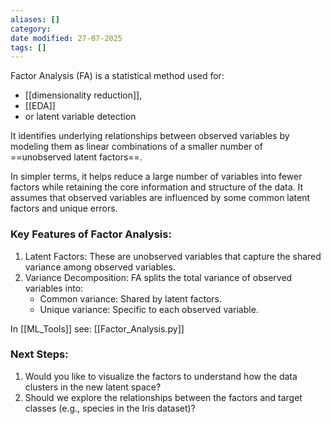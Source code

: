 ```yaml
---
aliases: []
category: 
date modified: 27-07-2025
tags: []
---
```

Factor Analysis (FA) is a statistical method used for:
- [[dimensionality reduction]],
- [[EDA]]
- or latent variable detection

It identifies underlying relationships between observed variables by modeling them as linear combinations of a smaller number of ==unobserved latent factors==.

In simpler terms, it helps reduce a large number of variables into fewer factors while retaining the core information and structure of the data. It assumes that observed variables are influenced by some common latent factors and unique errors.

### Key Features of Factor Analysis:

1. Latent Factors: These are unobserved variables that capture the shared variance among observed variables.
2. Variance Decomposition: FA splits the total variance of observed variables into:
    - Common variance: Shared by latent factors.
    - Unique variance: Specific to each observed variable.

In [[ML_Tools]] see: [[Factor_Analysis.py]]

### Next Steps:

1. Would you like to visualize the factors to understand how the data clusters in the new latent space?
2. Should we explore the relationships between the factors and target classes (e.g., species in the Iris dataset)?